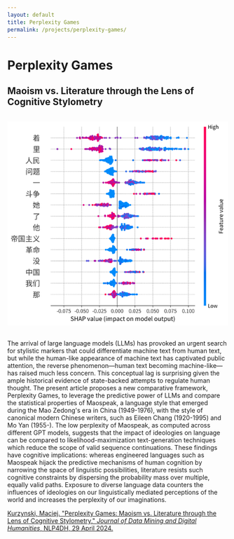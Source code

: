 ```yaml
---
layout: default
title: Perplexity Games
permalink: /projects/perplexity-games/
---
```


# Perplexity Games

## Maoism vs. Literature through the Lens of Cognitive Stylometry

<img src="main.png" alt="Perplexity Games" style="max-width: 100%; height: auto; margin: 2rem auto; display: block;">

The arrival of large language models (LLMs) has provoked an urgent search for stylistic markers that could differentiate machine text from human text, but while the human-like appearance of machine text has captivated public attention, the reverse phenomenon—human text becoming machine-like—has raised much less concern. This conceptual lag is surprising given the ample historical evidence of state-backed attempts to regulate human thought. The present article proposes a new comparative framework, Perplexity Games, to leverage the predictive power of LLMs and compare the statistical properties of Maospeak, a language style that emerged during the Mao Zedong's era in China (1949-1976), with the style of canonical modern Chinese writers, such as Eileen Chang (1920-1995) and Mo Yan (1955-). The low perplexity of Maospeak, as computed across different GPT models, suggests that the impact of ideologies on language can be compared to likelihood-maximization text-generation techniques which reduce the scope of valid sequence continuations. These findings have cognitive implications: whereas engineered languages such as Maospeak hijack the predictive mechanisms of human cognition by narrowing the space of linguistic possibilities, literature resists such cognitive constraints by dispersing the probability mass over multiple, equally valid paths. Exposure to diverse language data counters the influences of ideologies on our linguistically mediated perceptions of the world and increases the perplexity of our imaginations.

[Kurzynski, Maciej. "Perplexity Games: Maoism vs. Literature through the Lens of Cognitive Stylometry," *Journal of Data Mining and Digital Humanities*, NLP4DH, 29 April 2024.](https://jdmdh.episciences.org/13429)